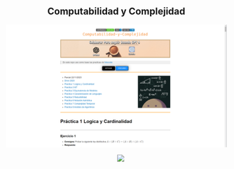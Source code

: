 <h2 align='center'> Computabilidad y Complejidad </h2>

<a href='https://fabian-martinez-rincon.github.io/CyC/'><img src='/Documentos/readme.png'></a>


<p><img width="250" align='right' src="https://media.giphy.com/media/zPbnEgxsPJOJSD3qfr/giphy.gif"></p>
